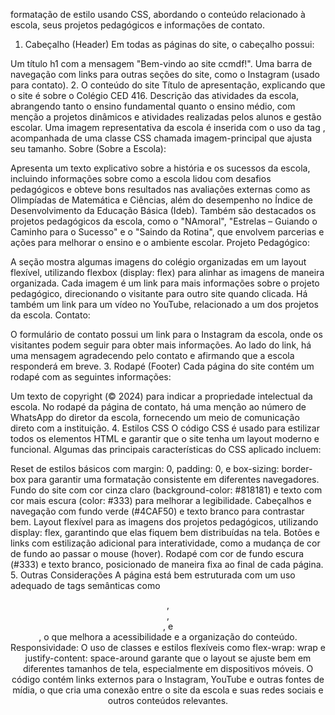 formatação de estilo usando CSS, abordando o conteúdo relacionado à escola, seus projetos pedagógicos e informações de contato.

1. Cabeçalho (Header)
Em todas as páginas do site, o cabeçalho possui:

Um título h1 com a mensagem "Bem-vindo ao site ccmdf!".
Uma barra de navegação com links para outras seções do site, como o Instagram (usado para contato).
2. O conteúdo do site
Título de apresentação, explicando que o site é sobre o Colégio CED 416.
Descrição das atividades da escola, abrangendo tanto o ensino fundamental quanto o ensino médio, com menção a projetos dinâmicos e atividades realizadas pelos alunos e gestão escolar.
Uma imagem representativa da escola é inserida com o uso da tag <img>, acompanhada de uma classe CSS chamada imagem-principal que ajusta seu tamanho.
Sobre (Sobre a Escola):

Apresenta um texto explicativo sobre a história e os sucessos da escola, incluindo informações sobre como a escola lidou com desafios pedagógicos e obteve bons resultados nas avaliações externas como as Olimpíadas de Matemática e Ciências, além do desempenho no Índice de Desenvolvimento da Educação Básica (Ideb).
Também são destacados os projetos pedagógicos da escola, como o "NAmoral", "Estrelas – Guiando o Caminho para o Sucesso" e o "Saindo da Rotina", que envolvem parcerias e ações para melhorar o ensino e o ambiente escolar.
Projeto Pedagógico:

A seção mostra algumas imagens do colégio organizadas em um layout flexível, utilizando flexbox (display: flex) para alinhar as imagens de maneira organizada.
Cada imagem é um link para mais informações sobre o projeto pedagógico, direcionando o visitante para outro site quando clicada.
Há também um link para um vídeo no YouTube, relacionado a um dos projetos da escola.
Contato:

O formulário de contato possui um link para o Instagram da escola, onde os visitantes podem seguir para obter mais informações.
Ao lado do link, há uma mensagem agradecendo pelo contato e afirmando que a escola responderá em breve.
3. Rodapé (Footer)
Cada página do site contém um rodapé com as seguintes informações:

Um texto de copyright (&copy; 2024) para indicar a propriedade intelectual da escola.
No rodapé da página de contato, há uma menção ao número de WhatsApp do diretor da escola, fornecendo um meio de comunicação direto com a instituição.
4. Estilos CSS
O código CSS é usado para estilizar todos os elementos HTML e garantir que o site tenha um layout moderno e funcional. Algumas das principais características do CSS aplicado incluem:

Reset de estilos básicos com margin: 0, padding: 0, e box-sizing: border-box para garantir uma formatação consistente em diferentes navegadores.
Fundo do site com cor cinza claro (background-color: #818181) e texto com cor mais escura (color: #333) para melhorar a legibilidade.
Cabeçalhos e navegação com fundo verde (#4CAF50) e texto branco para contrastar bem.
Layout flexível para as imagens dos projetos pedagógicos, utilizando display: flex, garantindo que elas fiquem bem distribuídas na tela.
Botões e links com estilização adicional para interatividade, como a mudança de cor de fundo ao passar o mouse (hover).
Rodapé com cor de fundo escura (#333) e texto branco, posicionado de maneira fixa ao final de cada página.
5. Outras Considerações
A página está bem estruturada com um uso adequado de tags semânticas como <header>, <section>, <footer>, e <nav>, o que melhora a acessibilidade e a organização do conteúdo.
Responsividade: O uso de classes e estilos flexíveis como flex-wrap: wrap e justify-content: space-around garante que o layout se ajuste bem em diferentes tamanhos de tela, especialmente em dispositivos móveis.
O código contém links externos para o Instagram, YouTube e outras fontes de mídia, o que cria uma conexão entre o site da escola e suas redes sociais e outros conteúdos relevantes.

